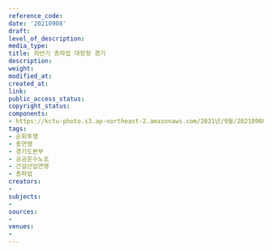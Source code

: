 ```yaml
---
reference_code: 
date: '20210908'
draft: 
level_of_description: 
media_type: 
title: 하반기 총파업 대장정 경기
description: 
weight: 
modified_at: 
created_at: 
link: 
public_access_status: 
copyright_status: 
components:
- https://kctu-photo.s3.ap-northeast-2.amazonaws.com/2021년/9월/20210908-하반기+총파업+대장정+경기_순회투쟁_총연맹_경기도본부_공공운수노조_건설산업연맹_총파업/404078_61539_444.jpg
tags:
- 순회투쟁
- 총연맹
- 경기도본부
- 공공운수노조
- 건설산업연맹
- 총파업
creators:
- 
subjects:
- 
sources:
- 
venues:
- 
---
```

